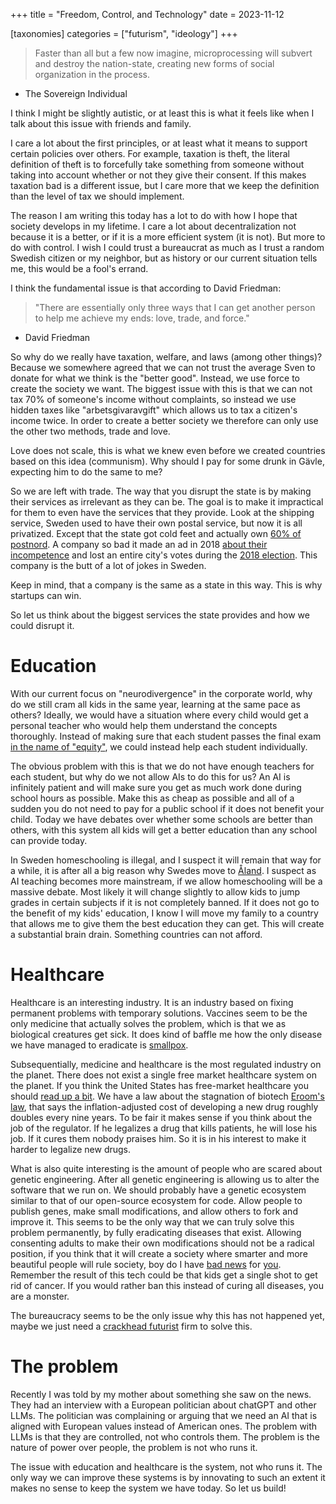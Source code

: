 +++
title = "Freedom, Control, and Technology"
date = 2023-11-12

[taxonomies]
categories = ["futurism", "ideology"]
+++

> Faster than all but a few now imagine, microprocessing will subvert and destroy the nation-state, creating new forms of social organization in the process.
- The Sovereign Individual 

I think I might be slightly autistic, or at least this is what it feels like when I talk about this issue with friends and family.

I care a lot about the first principles, or at least what it means to support certain policies over others. For example, taxation is theft, the literal definition of theft is to forcefully take something from someone without taking into account whether or not they give their consent. If this makes taxation bad is a different issue, but I care more that we keep the definition than the level of tax we should implement.

The reason I am writing this today has a lot to do with how I hope that society develops in my lifetime. I care a lot about decentralization not because it is a better, or if it is a more efficient system (it is not). But more to do with control. I wish I could trust a bureaucrat as much as I trust a random Swedish citizen or my neighbor, but as history or our current situation tells me, this would be a fool's errand.

I think the fundamental issue is that according to David Friedman:

> "There are essentially only three ways that I can get another person to help me achieve my ends: love, trade, and force."
- David Friedman

So why do we really have taxation, welfare, and laws (among other things)? Because we somewhere agreed that we can not trust the average Sven to donate for what we think is the "better good". Instead, we use force to create the society we want. The biggest issue with this is that we can not tax 70% of someone's income without complaints, so instead we use hidden taxes like "arbetsgivaravgift" which allows us to tax a citizen's income twice. In order to create a better society we therefore can only use the other two methods, trade and love. 

Love does not scale, this is what we knew even before we created countries based on this idea (communism). Why should I pay for some drunk in Gävle, expecting him to do the same to me? 

So we are left with trade. The way that you disrupt the state is by making their services as irrelevant as they can be. The goal is to make it impractical for them to even have the services that they provide. Look at the shipping service, Sweden used to have their own postal service, but now it is all privatized. Except that the state got cold feet and actually own [60% of postnord](https://en.wikipedia.org/wiki/PostNord). A company so bad it made an ad in 2018 [about their incompetence](https://www.youtube.com/watch?v=8_VDCVpB9YQ) and lost an entire city's votes during the [2018 election](https://www.svt.se/nyheter/lokalt/dalarna/postnord-medger-misstag-runt-rosthanteringen-lamnade-roster-till-obehorig). This company is the butt of a lot of jokes in Sweden.

Keep in mind, that a company is the same as a state in this way. This is why startups can win.

So let us think about the biggest services the state provides and how we could disrupt it.

# Education


With our current focus on "neurodivergence" in the corporate world, why do we still cram all kids in the same year, learning at the same pace as others? Ideally, we would have a situation where every child would get a personal teacher who would help them understand the concepts thoroughly. Instead of making sure that each student passes the final exam [in the name of "equity"](https://www.edweek.org/teaching-learning/california-adopts-controversial-new-math-framework-heres-whats-in-it/2023/07), we could instead help each student individually. 

The obvious problem with this is that we do not have enough teachers for each student, but why do we not allow AIs to do this for us? An AI is infinitely patient and will make sure you get as much work done during school hours as possible. Make this as cheap as possible and all of a sudden you do not need to pay for a public school if it does not benefit your child. Today we have debates over whether some schools are better than others, with this system all kids will get a better education than any school can provide today.

In Sweden homeschooling is illegal, and I suspect it will remain that way for a while, it is after all a big reason why Swedes move to [Åland](https://www.aftonbladet.se/nyheter/a/OrX1Mw/hemundervisning-lockar-svenskar-till-aland). I suspect as AI teaching becomes more mainstream, if we allow homeschooling will be a massive debate. Most likely it will change slightly to allow kids to jump grades in certain subjects if it is not completely banned. If it does not go to the benefit of my kids' education, I know I will move my family to a country that allows me to give them the best education they can get. This will create a substantial brain drain. Something countries can not afford.

# Healthcare

Healthcare is an interesting industry. It is an industry based on fixing permanent problems with temporary solutions. Vaccines seem to be the only medicine that actually solves the problem, which is that we as biological creatures get sick. It does kind of baffle me how the only disease we have managed to eradicate is [smallpox](https://en.wikipedia.org/wiki/Smallpox). 

Subsequentially, medicine and healthcare is the most regulated industry on the planet. There does not exist a single free market healthcare system on the planet. If you think the United States has free-market healthcare you should [read up a bit](https://www.hoover.org/research/how-cure-health-care-0). We have a law about the stagnation of biotech [Eroom's law](https://en.wikipedia.org/wiki/Eroom's_law), that says the inflation-adjusted cost of developing a new drug roughly doubles every nine years. To be fair it makes sense if you think about the job of the regulator. If he legalizes a drug that kills patients, he will lose his job. If it cures them nobody praises him. So it is in his interest to make it harder to legalize new drugs.

What is also quite interesting is the amount of people who are scared about genetic engineering. After all genetic engineering is allowing us to alter the software that we run on. We should probably have a genetic ecosystem similar to that of our open-source ecosystem for code. Allow people to publish genes, make small modifications, and allow others to fork and improve it. This seems to be the only way that we can truly solve this problem permanently, by fully eradicating diseases that exist. Allowing consenting adults to make their own modifications should not be a radical position, if you think that it will create a society where smarter and more beautiful people will rule society, boy do I have [bad news](https://www.inc.com/jeff-haden/why-arent-more-highly-intelligent-people-rich-a-novel-prize-winning-economist-says-another-factor-matters-a-lot-more.html) for [you](https://www.businessinsider.com/beautiful-people-make-more-money-2014-11?op=1&r=US&IR=T). Remember the result of this tech could be that kids get a single shot to get rid of cancer. If you would rather ban this instead of curing all diseases, you are a monster.

The bureaucracy seems to be the only issue why this has not happened yet, maybe we just need a [crackhead futurist](https://21st-centuryman.github.io/crackhead-futurist/) firm to solve this.

# The problem

Recently I was told by my mother about something she saw on the news. They had an interview with a European politician about chatGPT and other LLMs. The politician was complaining or arguing that we need an AI that is aligned with European values instead of American ones. The problem with LLMs is that they are controlled, not who controls them. The problem is the nature of power over people, the problem is not who runs it.

The issue with education and healthcare is the system, not who runs it. The only way we can improve these systems is by innovating to such an extent it makes no sense to keep the system we have today. So let us build!
